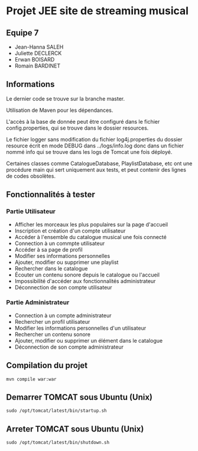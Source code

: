 # Projet JEE site de streaming musical

## Equipe 7

- Jean-Hanna SALEH
- Juliette DECLERCK
- Erwan BOISARD
- Romain BARDINET

## Informations

Le dernier code se trouve sur la branche master.

Utilisation de Maven pour les dépendances.

L'accès à la base de donnée peut être configuré dans le fichier config.properties, qui se trouve dans le dossier resources.

Le fichier logger sans modification du fichier log4j.properties du dossier resource écrit en mode DEBUG dans ../logs/info.log donc dans un fichier nommé info qui se trouve dans les logs de Tomcat une fois déployé.

Certaines classes comme CatalogueDatabase, PlaylistDatabase, etc ont une procédure main qui sert uniquement aux tests, et peut contenir des lignes de codes obsolètes.

## Fonctionnalités à tester
### Partie Utilisateur
- Afficher les morceaux les plus populaires sur la page d'accueil
- Inscription et création d'un compte utilisateur
- Accéder à l'ensemble du catalogue musical une fois connecté
- Connection à un commpte utilisateur
- Accéder à sa page de profil
- Modifier ses informations personnelles
- Ajouter, modifier ou supprimer une playlist
- Rechercher dans le catalogue
- Écouter un contenu sonore depuis le catalogue ou l'accueil
- Impossibilité d'accéder aux fonctionnalités administrateur
- Déconnection de son compte utilisateur


### Partie Administrateur
- Connection à un compte administrateur
- Rechercher un profil utilisateur
- Modifier les informations personnelles d'un utilisateur
- Rechercher un contenu sonore
- Ajouter, modifier ou supprimer un élément dans le catalogue
- Déconnection de son compte administrateur




## Compilation du projet

``
mvn compile war:war
``

## Demarrer TOMCAT sous Ubuntu (Unix)

``
sudo /opt/tomcat/latest/bin/startup.sh
``

## Arreter TOMCAT sous Ubuntu (Unix)

``
sudo /opt/tomcat/latest/bin/shutdown.sh
``
